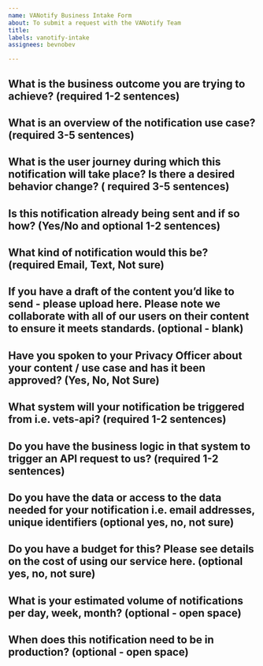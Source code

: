 ```yaml
---
name: VANotify Business Intake Form
about: To submit a request with the VANotify Team
title: 
labels: vanotify-intake
assignees: bevnobev

---
```


## What is the business outcome you are trying to achieve? (required 1-2 sentences) 


## What is an overview of the notification use case? (required 3-5 sentences) 


## What is the user journey during which this notification will take place? Is there a desired behavior change? ( required 3-5 sentences) 



## Is this notification already being sent and if so how? (Yes/No and optional 1-2 sentences) 


## What kind of notification would this be? (required Email, Text, Not sure)


## If you have a draft of the content you’d like to send - please upload here. Please note we collaborate with all of our users on their content to ensure it meets standards. (optional - blank) 

## Have you spoken to your Privacy Officer about your content /  use case and has it been approved? (Yes, No, Not Sure) 

## What system will your notification be triggered from i.e. vets-api? (required 1-2 sentences) 


## Do you have the business logic in that system to trigger an API request to us? (required 1-2 sentences) 

## Do you have the data or access to the data needed for your notification i.e. email addresses, unique identifiers (optional yes, no, not sure)

## Do you have a budget for this? Please see details on the cost of using our service here. (optional yes, no, not sure)


## What is your estimated volume of notifications per day, week, month? (optional - open space)


## When does this notification need to be in production? (optional - open space)
